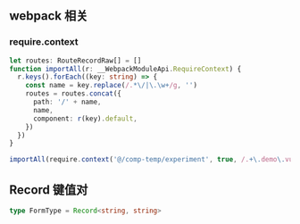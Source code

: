 ## webpack 相关

### require.context

```ts
let routes: RouteRecordRaw[] = []
function importAll(r: __WebpackModuleApi.RequireContext) {
  r.keys().forEach((key: string) => {
    const name = key.replace(/.*\/|\.\w+/g, '')
    routes = routes.concat({
      path: '/' + name,
      name,
      component: r(key).default,
    })
  })
}

importAll(require.context('@/comp-temp/experiment', true, /.+\.demo\.vue$/))
```

## Record 键值对

```ts
type FormType = Record<string, string>
```
